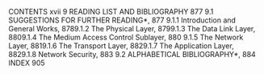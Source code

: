 CONTENTS xvii
9 READING LIST AND BIBLIOGRAPHY 877
9.1 SUGGESTIONS FOR FURTHER READING*, 877
9.1.1 Introduction and General Works, 8789.1.2 The Physical Layer, 8799.1.3 The Data Link Layer, 8809.1.4 The Medium Access Control Sublayer, 880
9.1.5 The Network Layer, 8819.1.6 The Transport Layer, 8829.1.7 The Application Layer, 8829.1.8 Network Security, 883
9.2 ALPHABETICAL BIBLIOGRAPHY*, 884
INDEX 905